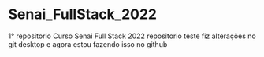 # Senai_FullStack_2022
 1° repositorio Curso Senai Full Stack 2022
 repositorio teste
fiz alterações  no git  desktop 
e agora estou fazendo isso no  github
